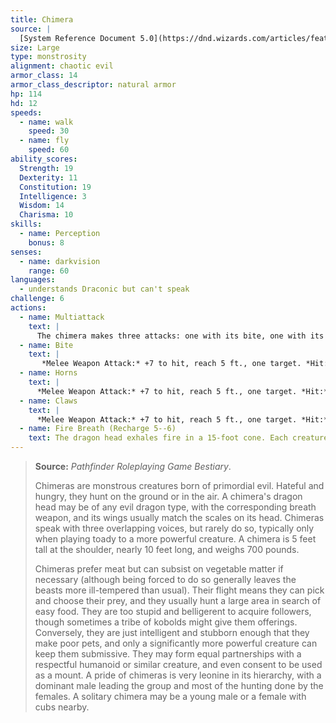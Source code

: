 ```yaml
---
title: Chimera
source: |
  [System Reference Document 5.0](https://dnd.wizards.com/articles/features/systems-reference-document-srd)
size: Large
type: monstrosity
alignment: chaotic evil
armor_class: 14
armor_class_descriptor: natural armor
hp: 114
hd: 12
speeds:
  - name: walk
    speed: 30
  - name: fly
    speed: 60
ability_scores:
  Strength: 19
  Dexterity: 11
  Constitution: 19
  Intelligence: 3
  Wisdom: 14
  Charisma: 10
skills:
  - name: Perception
    bonus: 8
senses:
  - name: darkvision
    range: 60
languages:
  - understands Draconic but can't speak
challenge: 6
actions:
  - name: Multiattack
    text: |
      The chimera makes three attacks: one with its bite, one with its horns, and one with its claws. When its fire breath is available, it can use the breath in place of its bite or horns.
  - name: Bite
    text: |
       *Melee Weapon Attack:* +7 to hit, reach 5 ft., one target. *Hit:* 11 (2d6 + 4) piercing damage.
  - name: Horns
    text: |
      *Melee Weapon Attack:* +7 to hit, reach 5 ft., one target. *Hit:* 10 (1d12 + 4) bludgeoning damage.
  - name: Claws
    text: |
      *Melee Weapon Attack:* +7 to hit, reach 5 ft., one target. *Hit:* 11 (2d6 + 4) slashing damage.
  - name: Fire Breath (Recharge 5--6)
    text: The dragon head exhales fire in a 15-foot cone. Each creature in that area must make a DC 15 Dexterity saving throw, taking 31 (7d8) fire damage on a failed save, or half as much damage on a successful one.
---
```


> **Source:** *Pathfinder Roleplaying Game Bestiary*.
>
> Chimeras are monstrous creatures born of primordial evil. Hateful and hungry, they hunt on the ground or in the air. A chimera's dragon head may be of any evil dragon type, with the corresponding breath weapon, and its wings usually match the scales on its head. Chimeras speak with three overlapping voices, but rarely do so, typically only when playing toady to a more powerful creature. A chimera is 5 feet tall at the shoulder, nearly 10 feet long, and weighs 700 pounds.
>
> Chimeras prefer meat but can subsist on vegetable matter if necessary (although being forced to do so generally leaves the beasts more ill-tempered than usual). Their flight means they can pick and choose their prey, and they usually hunt a large area in search of easy food. They are too stupid and belligerent to acquire followers, though sometimes a tribe of kobolds might give them offerings. Conversely, they are just intelligent and stubborn enough that they make poor pets, and only a significantly more powerful creature can keep them submissive. They may form equal partnerships with a respectful humanoid or similar creature, and even consent to be used as a mount. A pride of chimeras is very leonine in its hierarchy, with a dominant male leading the group and most of the hunting done by the females. A solitary chimera may be a young male or a female with cubs nearby.
